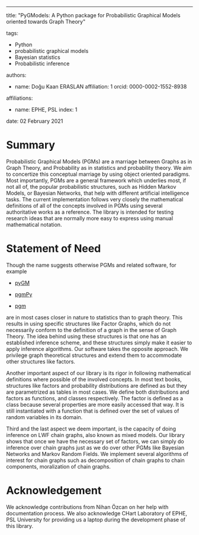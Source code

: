 ---
title: "PyGModels: A Python package for Probabilistic Graphical Models oriented towards Graph Theory"

tags:

- Python
- probabilistic graphical models
- Bayesian statistics
- Probabilistic inference

authors:
- name: Doğu Kaan ERASLAN
  affiliation: 1
  orcid: 0000-0002-1552-8938

affiliations:
- name: EPHE, PSL
  index: 1

date: 02 February 2021

# Summary

Probabilistic Graphical Models (PGMs) are a marriage between Graphs as in
Graph Theory, and Probability as in statistics and probability theory. We aim
to concertize this conceptual marriage by using object oriented paradigms.
Most importantly, PGMs are a general framework which underlies most, if not
all of, the popular probabilistic structures, such as Hidden Markov Models, or
Bayesian Networks, that help with different artificial intelligence tasks. The
current implementation follows very closely the mathematical definitions of
all of the concepts involved in PGMs using several authoritative works as a
reference. The library is intended for testing research ideas that are
normally more easy to express using manual mathematical notation.

# Statement of Need

Though the name suggests otherwise PGMs and related software, for example

- [pyGM](https://github.com/ihler/pyGM)

- [pgmPy](https://github.com/indapa/pgmPy)

- [pgm](https://github.com/paulorauber/pgm)

are in most cases closer in nature to statistics than to graph theory. This
results in using specific structures like Factor Graphs, which do not
necessarily conform to the definition of a graph in the sense of Graph Theory.
The idea behind using these structures is that one has an established
inference scheme, and these structures simply make it easier to apply
inference algorithms. Our software takes the opposite approach. We privilege
graph theoretical structures and extend them to accommodate other structures
like factors.

Another important aspect of our library is its rigor in following mathematical
definitions where possible of the involved concepts. In most text books,
structures like factors and probability distributions are defined as but they
are parametrized as tables in most cases. We define both distributions and
factors as functions, and classes respectively. The factor is defined as a
class because several properties are more easily accessed that way. It is
still instantiated with a function that is defined over the set of values of
random variables in its domain.

Third and the last aspect we deem important, is the capacity of doing
inference on LWF chain graphs, also known as mixed models. Our library shows
that once we have the necessary set of factors, we can simply do inference
over chain graphs just as we do over other PGMs like Bayesian Networks and
Markov Random Fields. We implement several algorithms of interest for chain
graphs such as decomposition of chain graphs to chain components, moralization
of chain graphs.

# Acknowledgement

We acknowledge contributions from Nihan Özcan on her help with documentation
process. We also acknowledge CHart Laboratory of EPHE, PSL University
for providing us a laptop during the development phase of this library.
